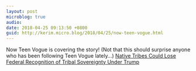 ```yaml
---
layout: post
microblog: true
audio: 
date: 2018-04-25 09:13:50 +0800
guid: http://kerim.micro.blog/2018/04/25/now-teen-vogue.html
---
```

Now Teen Vogue is covering the story! (Not that this should surprise anyone who has been following Teen Vogue lately…) [Native Tribes Could Lose Federal Recognition of Tribal Sovereignty Under Trump](https://www.teenvogue.com/story/native-tribes-could-lose-federal-recognition-of-tribal-sovereignty-under-trump)
